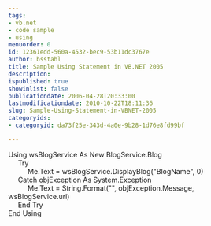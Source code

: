 ```yaml
---
tags:
- vb.net
- code sample
- using
menuorder: 0
id: 12361edd-560a-4532-bec9-53b11dc3767e
author: bsstahl
title: Sample Using Statement in VB.NET 2005
description: 
ispublished: true
showinlist: false
publicationdate: 2006-04-28T20:33:00
lastmodificationdate: 2010-10-22T18:11:36
slug: Sample-Using-Statement-in-VBNET-2005
categoryids:
- categoryid: da73f25e-343d-4a0e-9b28-1d76e8fd99bf

---
```

Using wsBlogService As New BlogService.Blog  
      Try  
           Me.Text = wsBlogService.DisplayBlog("BlogName", 0)  
      Catch objException As System.Exception  
           Me.Text = String.Format("", objException.Message, wsBlogService.url)  
      End Try  
 End Using  

